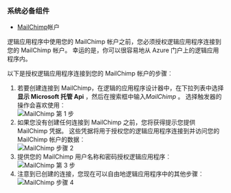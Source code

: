 ### <a name="prerequisites"></a>系统必备组件
- [MailChimp](https://www.MailChimp.com/)帐户 

逻辑应用程序中使用您的 MailChimp 帐户之前，您必须授权逻辑应用程序连接到您的 MailChimp 帐户。 幸运的是，你可以很容易地从 Azure 门户上的逻辑应用程序内。 

以下是授权逻辑应用程序连接到您的 MailChimp 帐户的步骤︰

1. 若要创建连接到 MailChimp，在逻辑的应用程序设计器中，在下拉列表中选择**显示 Microsoft 托管 Api** ，然后在搜索框中输入*MailChimp* 。 选择触发器的操作会喜欢使用︰  
  ![MailChimp 第 1 步](./media/connectors-create-api-mailchimp/mailchimp-1.png)
2. 如果您没有创建任何连接到 MailChimp 之前，您将获得提示您提供 MailChimp 凭据。 这些凭据将用于授权您的逻辑应用程序连接到并访问您的 MailChimp 帐户的数据︰  
  ![MailChimp 步骤 2](./media/connectors-create-api-mailchimp/mailchimp-2.png)
3. 提供您的 MailChimp 用户名称和密码授权逻辑应用程序︰  
  ![MailChimp 第 3 步](./media/connectors-create-api-mailchimp/mailchimp-3.png)   
4. 注意到已创建的连接，您现在可以自由地逻辑应用程序中的其他步骤︰  
  ![MailChimp 步骤 4](./media/connectors-create-api-mailchimp/mailchimp-4.png)
